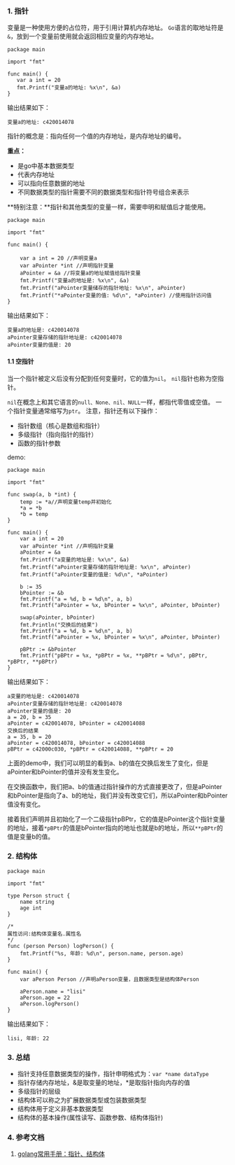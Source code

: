 ### 1. 指针
变量是一种使用方便的占位符，用于引用计算机内存地址。 `Go`语言的取地址符是`&`，放到一个变量前使用就会返回相应变量的内存地址。

```
package main

import "fmt"

func main() {
   var a int = 20   
   fmt.Printf("变量a的地址: %x\n", &a)
}
```
输出结果如下：

```
变量a的地址: c420014078
```
指针的概念是：指向任何一个值的内存地址，是内存地址的编号。

**重点：**

* 是go中基本数据类型
* 代表内存地址
* 可以指向任意数据的地址
* 不同数据类型的指针需要不同的数据类型和指针符号组合来表示

**特别注意：**指针和其他类型的变量一样，需要申明和赋值后才能使用。

```
package main

import "fmt"

func main() {

	var a int = 20 //声明变量a
	var aPointer *int //声明指针变量
	aPointer = &a //将变量a的地址赋值给指针变量
	fmt.Printf("变量a的地址是: %x\n", &a)
	fmt.Printf("aPointer变量储存的指针地址: %x\n", aPointer)
	fmt.Printf("*aPointer变量的值: %d\n", *aPointer) //使用指针访问值
}
```
输出结果如下：

```
变量a的地址是: c420014078
aPointer变量存储的指针地址是: c420014078
aPointer变量的值是: 20
```

#### 1.1 空指针
当一个指针被定义后没有分配到任何变量时，它的值为`nil`。
`nil`指针也称为空指针。

`nil`在概念上和其它语言的`null、None、nil、NULL`一样，都指代零值或空值。
一个指针变量通常缩写为`ptr`。
注意，指针还有以下操作：

* 指针数组（核心是数组和指针）
* 多级指针（指向指针的指针）
* 函数的指针参数

demo:

```
package main

import "fmt"

func swap(a, b *int) {
	temp := *a//声明变量temp并初始化
	*a = *b
	*b = temp
}

func main() {
	var a int = 20
	var aPointer *int //声明指针变量
	aPointer = &a
	fmt.Printf("a变量的地址是: %x\n", &a)
	fmt.Printf("aPointer变量存储的指针地址是: %x\n", aPointer)
	fmt.Printf("aPointer变量的值是: %d\n", *aPointer)

	b := 35
	bPointer := &b
	fmt.Printf("a = %d, b = %d\n", a, b)
	fmt.Printf("aPointer = %x, bPointer = %x\n", aPointer, bPointer)

	swap(aPointer, bPointer)
	fmt.Println("交换后的结果")
	fmt.Printf("a = %d, b = %d\n", a, b)
	fmt.Printf("aPointer = %x, bPointer = %x\n", aPointer, bPointer)

	pBPtr := &bPointer
	fmt.Printf("pBPtr = %x, *pBPtr = %x, **pBPtr = %d\n", pBPtr, *pBPtr, **pBPtr)
}
```
输出结果如下：

```
a变量的地址是: c420014078
aPointer变量存储的指针地址是: c420014078
aPointer变量的值是: 20
a = 20, b = 35
aPointer = c420014078, bPointer = c420014088
交换后的结果
a = 35, b = 20
aPointer = c420014078, bPointer = c420014088
pBPtr = c42000c030, *pBPtr = c420014088, **pBPtr = 20
```
上面的demo中，我们可以明显的看到a、b的值在交换后发生了变化，但是aPointer和bPointer的值并没有发生变化。

在交换函数中，我们把a、b的值通过指针操作的方式直接更改了，但是aPointer和bPointer是指向了a、b的地址，我们并没有改变它们，所以aPointer和bPointer值没有变化。

接着我们声明并且初始化了一个二级指针pBPtr，它的值是bPointer这个指针变量的地址，接着`*pBPtr`的值是bPointer指向的地址也就是b的地址，所以`**pBPtr`的值是变量b的值。
### 2. 结构体

```
package main

import "fmt"

type Person struct {
	name string
	age int
}

/*
属性访问:结构体变量名.属性名
*/
func (person Person) logPerson() {
	fmt.Printf("%s, 年龄: %d\n", person.name, person.age)
}

func main() {
	var aPerson Person //声明aPerson变量，且数据类型是结构体Person

	aPerson.name = "lisi"
	aPerson.age = 22
	aPerson.logPerson()
}
```
输出结果如下：

```
lisi, 年龄: 22
```

### 3. 总结
* 指针支持任意数据类型的操作，指针申明格式为：`var *name dataType`
* 指针存储内存地址，&是取变量的地址，*是取指针指向内存的值
* 多级指针的层级
* 结构体可以称之为扩展数据类型或包装数据类型
* 结构体用于定义非基本数据类型
* 结构体的基本操作(属性读写、函数参数、结构体指针)

### 4. 参考文档
1. [golang常用手册：指针、结构体](https://juejin.im/post/5a3cbc4ef265da431b6d646e)